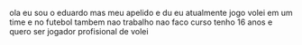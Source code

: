ola eu sou o eduardo 
mas meu apelido e du 
eu atualmente jogo volei em um time e no futebol tambem
nao trabalho
nao faco curso 
tenho 16 anos
e quero ser jogador profisional de volei 
